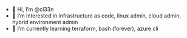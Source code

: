- 👋 Hi, I’m @cl33n
- 👀 I’m interested in infrastructure as code, linux admin, cloud admin, hybrid environment admin
- 🌱 I’m currently learning terraform, bash (forever), azure cli

<!---
cl33n/cl33n is a ✨ special ✨ repository because its `README.md` (this file) appears on your GitHub profile.
You can click the Preview link to take a look at your changes.
--->
